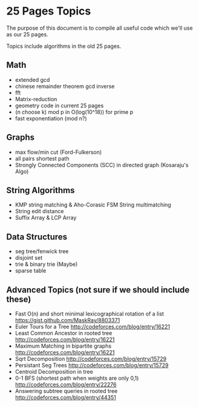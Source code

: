 # 25 Pages Topics
The purpose of this document is to compile all useful code which we'll
use as our 25 pages.

Topics include algorithms in the old 25 pages.

## Math
 - extended gcd
 - chinese remainder theorem gcd inverse
 - fft
 - Matrix-reduction
 - geometry code in current 25 pages
 - (n choose k) mod p in O(log(10^18)) for prime p
 - fast exponentiation (mod n?)
 
## Graphs
 - max flow/min cut (Ford-Fulkerson)
 - all pairs shortest path
 - Strongly Connected Components (SCC) in directed graph (Kosaraju's Algo)

## String Algorithms
 - KMP string matching & Aho-Corasic FSM String multimatching
 - String edit distance
 - Suffix Array & LCP Array

## Data Structures
 - seg tree/fenwick tree
 - disjoint set
 - trie & binary trie (Maybe)
 - sparse table
 
## Advanced Topics (not sure if we should include these)
 - Fast O(n) and short minimal lexicographical rotation of a list https://gist.github.com/MaskRay/8803371
 - Euler Tours for a Tree http://codeforces.com/blog/entry/16221
 - Least Common Ancestor in rooted tree http://codeforces.com/blog/entry/16221
 - Maximum Matching in bipartite graphs http://codeforces.com/blog/entry/16221
 - Sqrt Decomposition http://codeforces.com/blog/entry/15729
 - Persistant Seg Trees http://codeforces.com/blog/entry/15729
 - Centroid Decomposition in tree
 - 0-1 BFS (shortest path when weights are only 0,1) http://codeforces.com/blog/entry/22276
 - Answering subtree queries in rooted tree http://codeforces.com/blog/entry/44351
 
